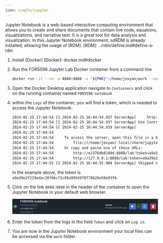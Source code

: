 ```yaml
---
icon: simple/jupyter
---
```


Jupyter Notebook is a web-based interactive computing environment that allows you to create and share documents that contain live code, equations, visualizations, and narrative text. It is a great tool for data analysis and visualization. In this Jupyter Notebook environment, sdRDM is already installed, allowing the usage of [RDM].
  [RDM]: ../rdm/define.md#define-a-rdm

1. Install [Docker]
  [Docker]: docker.md#docker


2. Run the FOR5596 Jupyter Lab Docker container from a command line

    ```bash
    docker run -it --rm -p 8888:8888 -v "${PWD}":/home/jovyan/work --name FOR5596-notebook haeussma/for5596-notebook
    ```

3. Open the Docker Desktop application navigate to `Containers` and click on the running container named `FOR5596-notebook`

4. within the `Logs` of the container, you will find a token, which is needed to access the Jupyter Notebook. 

    ```bash
    2024-02-25 17:44:54 [I 2024-02-25 16:44:54.937 ServerApp]     http://127.0.0.1:8888/lab token=a9a39e2f219edac28f66cf2c88a9954978f78626e58e03f6
    2024-02-25 17:44:54 [I 2024-02-25 16:44:54.937 ServerApp] Use Control-C to stop this server and shut down all kernels (twice to skip confirmation).
    2024-02-25 17:44:54 [C 2024-02-25 16:44:54.939 ServerApp] 
    2024-02-25 17:44:54     
    2024-02-25 17:44:54     To access the server, open this file in a browser:
    2024-02-25 17:44:54         file:///home/jovyan/.local/share/jupyter/runtime/jpserver-7-open.html
    2024-02-25 17:44:54     Or copy and paste one of these URLs:
    2024-02-25 17:44:54         http://e2376db8149d:8888/lab?token=a9a39e2f219edac28f66cf2c88a9954978f78626e58e03f6
    2024-02-25 17:44:54         http://127.0.0.1:8888/lab?token=a9a39e2f219edac28f66cf2c88a9954978f78626e58e03f6
    2024-02-25 17:44:55 [I 2024-02-25 16:44:55.984 ServerApp] Skipped non-installed server(s): bash-language-server, dockerfile-language-server-nodejs, javascript-typescript-langserver, jedi-language-server, julia-language-server, pyright, python-language-server, python-lsp-server, r-languageserver, sql-language-server, texlab, typescript-language-server, unified-language-server, vscode-css-languageserver-bin, vscode-html-languageserver-bin, vscode-json-languageserver-bin, yaml-language-server
    ```

    In the example above, the token is `a9a39e2f219edac28f66cf2c88a9954978f78626e58e03f6`.

5. Click on the link `8888:8888` in the header of the container to open the Jupyter Notebook in your default web browser.

    ![FOR5596-Notebook container](../images/docker_for_container.png "FOR5596-Notebook container")

6. Enter the token from the logs in the field `Token` and click on `Log in`.

7. You are now in the Jupyter Notebook environment your local files can be accessed via the `work` folder.